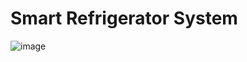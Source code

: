 # Smart Refrigerator System
![image](https://github.com/user-attachments/assets/3fb4443d-8b69-4f83-b720-9390a5bed5bf)
